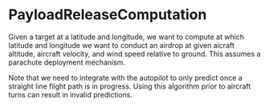 # PayloadReleaseComputation

Given a target at a latitude and longitude, we want to compute at which latitude and longitude we want to conduct an airdrop at given aicraft altitude, aircraft velocity, and wind speed relative to ground. This assumes a parachute deployment mechanism.

Note that we need to integrate with the autopilot to only predict once a straight line flight path is in progress. Using this algorithm prior to aircraft turns can result in invalid predictions.